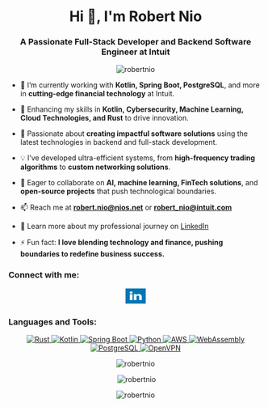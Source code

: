 <h1 align="center">Hi 👋, I'm Robert Nio</h1>
<h3 align="center">A Passionate Full-Stack Developer and Backend Software Engineer at Intuit</h3>

<p align="center"> <img src="https://komarev.com/ghpvc/?username=robertnio&label=Profile%20views&color=0e75b6&style=flat" alt="robertnio" /> </p>

- 🔭 I’m currently working with **Kotlin, Spring Boot, PostgreSQL**, and more in **cutting-edge financial technology** at Intuit.
- 🌱 Enhancing my skills in **Kotlin, Cybersecurity, Machine Learning, Cloud Technologies, and Rust** to drive innovation.
- 👀 Passionate about **creating impactful software solutions** using the latest technologies in backend and full-stack development.
- 💡 I’ve developed ultra-efficient systems, from **high-frequency trading algorithms** to **custom networking solutions**.
- 💞️ Eager to collaborate on **AI, machine learning, FinTech solutions**, and **open-source projects** that push technological boundaries.
- 📫 Reach me at **[robert.nio@nios.net](mailto:robert.nio@nios.net)** or **[robert_nio@intuit.com](mailto:robert_nio@intuit.com)**

- 📄 Learn more about my professional journey on [LinkedIn](https://www.linkedin.com/in/robert-nio-46029a)

- ⚡ Fun fact: **I love blending technology and finance, pushing boundaries to redefine business success.**

<h3 align="left">Connect with me:</h3>
<p align="center">
<a href="https://linkedin.com/in/robert-nio-46029a" target="blank"><img src="https://raw.githubusercontent.com/edent/SuperTinyIcons/master/images/svg/linkedin.svg" alt="LinkedIn Profile" height="30" width="40" /></a>
</p>

<h3 align="left">Languages and Tools:</h3>
<p align="center"> 
  <a href="https://www.rust-lang.org/" target="_blank"> <img src="https://www.vectorlogo.zone/logos/rust-lang/rust-lang-icon.svg" alt="Rust" width="40" height="40"/> </a>
  <a href="https://kotlinlang.org" target="_blank"> <img src="https://www.vectorlogo.zone/logos/kotlinlang/kotlinlang-icon.svg" alt="Kotlin" width="40" height="40"/> </a>
  <a href="https://spring.io/projects/spring-boot" target="_blank"> <img src="https://www.vectorlogo.zone/logos/springio/springio-icon.svg" alt="Spring Boot" width="40" height="40"/> </a>
  <a href="https://www.python.org/" target="_blank"> <img src="https://www.vectorlogo.zone/logos/python/python-icon.svg" alt="Python" width="40" height="40"/> </a>
  <a href="https://aws.amazon.com/" target="_blank"> <img src="https://www.vectorlogo.zone/logos/amazon_aws/amazon_aws-icon.svg" alt="AWS" width="40" height="40"/> </a>
  <a href="https://webassembly.org/" target="_blank"> <img src="https://www.vectorlogo.zone/logos/webassembly/webassembly-icon.svg" alt="WebAssembly" width="40" height="40"/> </a>
  <a href="https://www.postgresql.org/" target="_blank"> <img src="https://www.vectorlogo.zone/logos/postgresql/postgresql-icon.svg" alt="PostgreSQL" width="40" height="40"/> </a>
  <a href="https://openvpn.net/" target="_blank"> <img src="https://www.vectorlogo.zone/logos/openvpn/openvpn-icon.svg" alt="OpenVPN" width="40" height="40"/> </a>
</p>

<p align="center"><img src="https://github-readme-stats.vercel.app/api/top-langs?username=githubrobbi&show_icons=true&locale=en&layout=compact" alt="robertnio" /></p>

<p align="center">&nbsp;<img src="https://github-readme-stats.vercel.app/api?username=githubrobbi&show_icons=true&locale=en" alt="robertnio" /></p>

<p align="center"><img src="https://github-readme-streak-stats.herokuapp.com/?user=githubrobbi&" alt="robertnio" /></p>
